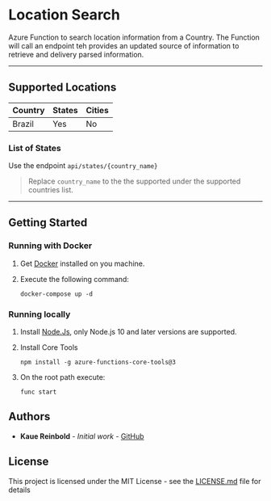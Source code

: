# Location Search

Azure Function to search location information from a Country. The Function will call an endpoint teh provides an updated source of information to retrieve and delivery parsed information.

---

## Supported Locations

| Country | States | Cities |
| ------- | ------ | ------ |
| Brazil  | Yes    | No     |

### List of States

Use the endpoint `api/states/{country_name}`

> Replace `country_name` to the the supported under the supported countries list.

---

## Getting Started

### Running with Docker

1. Get [Docker](https://docs.docker.com/docker-for-windows/install/) installed on you machine.

2. Execute the following command:

   ```shell
   docker-compose up -d
   ```

### Running locally

1. Install [Node.Js](https://docs.npmjs.com/downloading-and-installing-node-js-and-npm), only Node.js 10 and later versions are supported.

2. Install Core Tools

   ```shell
   npm install -g azure-functions-core-tools@3
   ```

3. On the root path execute:

   ```shell
   func start
   ```

## Authors

- **Kaue Reinbold** - _Initial work_ - [GitHub](https://github.com/KaueReinbold)

## License

This project is licensed under the MIT License - see the [LICENSE.md](LICENSE.md) file for details
